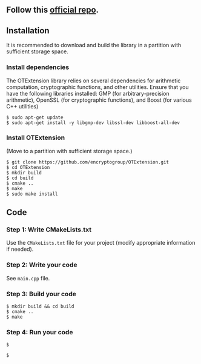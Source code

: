 ## Follow this [official repo](https://github.com/encryptogroup/OTExtension).


## Installation
It is recommended to download and build the library in a partition with sufficient storage space.

### Install dependencies
The OTExtension library relies on several dependencies for arithmetic computation, cryptographic functions, and other utilities. Ensure that you have the following libraries installed: GMP (for arbitrary-precision arithmetic), OpenSSL (for cryptographic functions), and Boost (for various C++ utilities)

```
$ sudo apt-get update
$ sudo apt-get install -y libgmp-dev libssl-dev libboost-all-dev
```

### Install OTExtension
(Move to a partition with sufficient storage space.)
```
$ git clone https://github.com/encryptogroup/OTExtension.git
$ cd OTExtension
$ mkdir build
$ cd build
$ cmake ..
$ make
$ sudo make install
```

## Code
### Step 1: Write CMakeLists.txt
Use the `CMakeLists.txt` file for your project (modify appropriate information if needed). 

### Step 2: Write your code
See `main.cpp` file. 

### Step 3: Build your code
```
$ mkdir build && cd build
$ cmake ..
$ make
```

### Step 4: Run your code
```
$ 
```
```
$ 
```